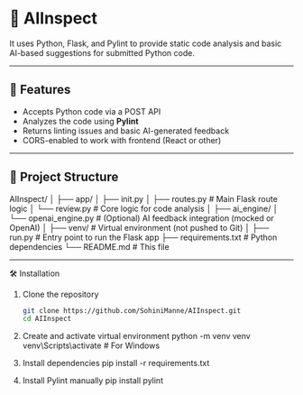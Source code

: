 # 🧠 AIInspect 

It uses Python, Flask, and Pylint to provide static code analysis and basic AI-based suggestions for submitted Python code.

---

## 🚀 Features

- Accepts Python code via a POST API
- Analyzes the code using **Pylint**
- Returns linting issues and basic AI-generated feedback
- CORS-enabled to work with frontend (React or other)

---

## 📁 Project Structure
AIInspect/
│
├── app/
│ ├── init.py
│ ├── routes.py # Main Flask route logic
│ └── review.py # Core logic for code analysis
│
├── ai_engine/
│ └── openai_engine.py # (Optional) AI feedback integration (mocked or OpenAI)
│
├── venv/ # Virtual environment (not pushed to Git)
│
├── run.py # Entry point to run the Flask app
├── requirements.txt # Python dependencies
└── README.md # This file


---

 🛠️ Installation

1. Clone the repository
   ```bash
   git clone https://github.com/SohiniManne/AIInspect.git
   cd AIInspect

2. Create and activate virtual environment
python -m venv venv
venv\Scripts\activate  # For Windows

3. Install dependencies
pip install -r requirements.txt

4. Install Pylint manually
   pip install pylint


